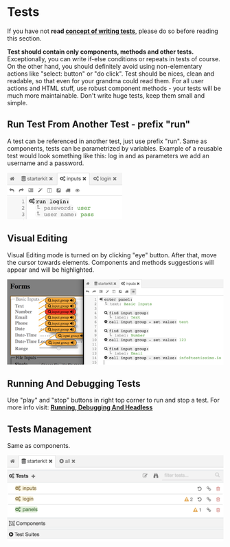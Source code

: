# Tests

If you have not **read [concept of writing tests](#/concept-of-writing-tests)**, please do so before reading this section.

**Test should contain only components, methods and other tests.** Exceptionally, you can write if-else conditions or repeats in tests of course. On the other hand, you should definitely avoid using non-elementary actions like "select: button" or "do click". Test should be nices, clean and readable, so that even for your grandma could read them. For all user actions and HTML stuff, use robust component methods - your tests will be much more maintainable. Don't write huge tests, keep them small and simple.

## Run Test From Another Test - prefix "run"

A test can be referenced in another test, just use prefix "run". Same as components, tests can be parametrized by variables. Example of a reusable test would look something like this: log in and as parameters we add an username and a password. 

![](/documentation/images/test_usage.png)

## Visual Editing

Visual Editing mode is turned on by clicking "eye" button. After that, move the cursor towards elements. Components and methods suggestions will appear and will be highlighted.

![](/documentation/images/components_visual_editing.png)

## Running And Debugging Tests

Use "play" and "stop" buttons in right top corner to run and stop a test. For more info visit: **[Running, Debugging And Headless](#/running-debugging-headless)**

## Tests Management

Same as components.

![](/documentation/images/tests_management.png)
